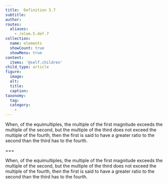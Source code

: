 ```yaml
---
title:  Definition 5.7
subtitle: 
author:
routes:
  aliases:
    - /elem.5.def.7
collection:
  name: elements
  showCount: true
  showMenu: true
content:
  items: '@self.children'
child_type: article
figure:
  image:
  alt:
  title:
  caption:
taxonomy:
  tag:
  category:
    - 
---
```


<p>When, of the equimultiples, the multiple of the first magnitude exceeds the multiple of the second, but the multiple of the third does not exceed the multiple of the fourth, then the first is said to <hi rend="bold">have a greater ratio</hi> to the second than the third has to the fourth.</p>

===

<p>When, of the equimultiples, the multiple of the first magnitude exceeds the multiple of the second, but the multiple of the third does not exceed the multiple of the fourth, then the first is said to <span class="bold">have a greater ratio</span> to the second than the third has to the fourth.</p>
